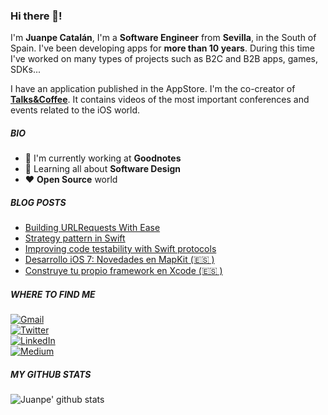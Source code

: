 ### Hi there 👋!

I'm **Juanpe Catalán**, I'm a **Software Engineer** from **Sevilla**, in the South of Spain. I've been developing apps for **more than 10 years**. During this time I've worked on many types of projects such as B2C and B2B apps, games, SDKs...

I have an application published in the AppStore. I'm the co-creator of [**Talks&Coffee**](https://apps.apple.com/es/app/talks-coffee/id1466240063). It contains videos of the most important conferences and events related to the iOS world.

##### BIO

- 🏢 I'm currently working at **Goodnotes**
- 🌱 Learning all about **Software Design**
- ❤️ **Open Source** world

##### BLOG POSTS
- [Building URLRequests With Ease](https://betterprogramming.pub/building-urlrequests-with-ease-f0136cdd56c3)
- [Strategy pattern in Swift](https://medium.com/@JuanpeCatalan/strategy-pattern-in-swift-1462dbddd9fe)
- [Improving code testability with Swift protocols](https://medium.com/@JuanpeCatalan/solving-dependencies-in-swift-9ee6ad4a8941)
- [Desarrollo iOS 7: Novedades en MapKit (🇪🇸 )](http://www.migueldiazrubio.com/2013/10/24/desarrollo-ios-7-novedades-en-mapkit/)
- [Construye tu propio framework en Xcode (🇪🇸 )](http://www.migueldiazrubio.com/2013/08/29/desarrollo-ios-construye-tu-propio-framework-en-xcode/)


##### WHERE TO FIND ME 
<a href="mailto:juanpecm@gmail.com" target="_blank"><img alt="Gmail" src="https://img.shields.io/badge/Gmail-%23ffffff.svg?&style=for-the-badge&logo=gmail" /></a><br/><a href="https://twitter.com/JuanpeCatalan" target="_blank"><img alt="Twitter" src="https://img.shields.io/badge/Twitter-%23ffffff.svg?&style=for-the-badge&logo=twitter" /></a><br/><a href="https://www.linkedin.com/in/juan-pedro-catalan-8a58a825/" target="_blank"><img alt="LinkedIn" src="https://img.shields.io/badge/Linkedin-%23ffffff.svg?&style=for-the-badge&logo=linkedin&logoColor=rgb(10,102,194)" /></a><br/><a href="https://medium.com/@JuanpeCatalan" target="_blank"><img alt="Medium" src="https://img.shields.io/badge/Medium-%23ffffff.svg?&style=for-the-badge&logo=medium&logoColor=black" /></a>
</p>

##### MY GITHUB STATS 

![Juanpe' github stats](https://github-readme-stats.vercel.app/api?username=juanpe&count_private=true&show_icons=true)
